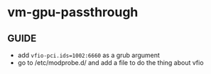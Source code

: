 # vm-gpu-passthrough

## GUIDE
 - add `vfio-pci.ids=1002:6660` as a grub argument
 - go to /etc/modprobe.d/ and add a file to do the thing about vfio
